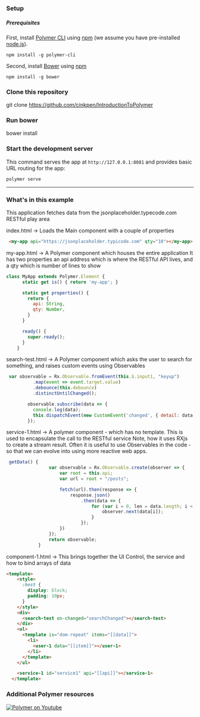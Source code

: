 
### Setup

##### Prerequisites

First, install [Polymer CLI](https://github.com/Polymer/polymer-cli) using
[npm](https://www.npmjs.com) (we assume you have pre-installed [node.js](https://nodejs.org)).

    npm install -g polymer-cli

Second, install [Bower](https://bower.io/) using [npm](https://www.npmjs.com)

    npm install -g bower


### Clone this repository

git clone https://github.com/cinkpen/IntroductionToPolymer

### Run bower 

bower install

### Start the development server

This command serves the app at `http://127.0.0.1:8081` and provides basic URL
routing for the app:

    polymer serve

---
### What's in this example

This application fetches data from the jsonplaceholder.typecode.com RESTful play area


index.html -> Loads the Main component with a couple of properties

```html
 <my-app api="https://jsonplaceholder.typicode.com" qty="10"></my-app>
```

my-app.html -> A Polymer component which houses the entire application
It has two properties an api address which is where the RESTful API lives, and a qty which is number of lines to show

```javascript
class MyApp extends Polymer.Element {
      static get is() { return 'my-app'; }

      static get properties() {
        return {
          api: String,
          qty: Number,
        }
      }

      ready() {
        super.ready();
      }
    }
```

search-test.html -> A Polymer component which asks the user to search for something, and raises custom events using Observables
```javascript
 var observable = Rx.Observable.fromEvent(this.$.input1, "keyup")
          .map(event => event.target.value)
          .debounce(this.debounce)
          .distinctUntilChanged();

        observable.subscribe(data => {
          console.log(data);
          this.dispatchEvent(new CustomEvent('changed', { detail: data }));
        });
```


service-1.html -> A polymer component - which has no template. This is used to encapsulate the call to the RESTful service
Note, how it uses RXjs to create a stream result.
Often it is useful to use Observables in the code - so that we can evolve into using more reactive web apps.
```javascript
 getData() {
                var observable = Rx.Observable.create(observer => {
                    var root = this.api;
                    var url = root + "/posts";

                    fetch(url).then(response => {
                        response.json()
                            .then(data => {
                                for (var i = 0, len = data.length; i < len; i++) {
                                    observer.next(data[i]);
                                }
                            });
                    })
                });
                return observable;
            }
```


component-1.html -> This brings together the UI Control, the service and how to bind arrays of data

```html
<template>
    <style>
      :host {
        display: block;
        padding: 10px;
      }
    </style>
    <div>
      <search-test on-changed="searchChanged"></search-test>
    </div>
    <ul>
      <template is="dom-repeat" items="[[data]]">
        <li>
          <user-1 data="[[item]]"></user-1>
        </li>
      </template>
    </ul>

    <service-1 id="service1" api="[[api]]"></service-1>
  </template>
```


### Additional Polymer resources

[![Polymer on Youtube](http://img.youtube.com/vi/HgJ0XCyBwzY/0.jpg)](https://www.youtube.com/watch?v=HgJ0XCyBwzY)